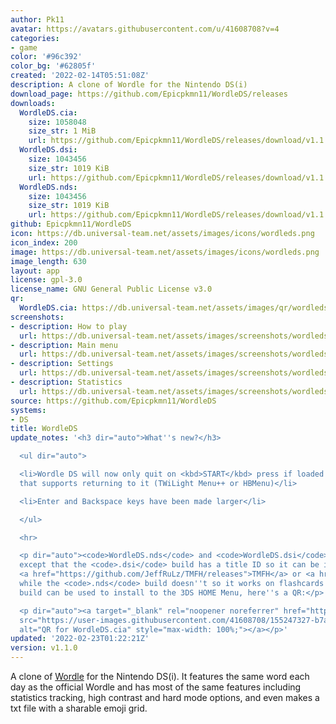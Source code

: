 ```yaml
---
author: Pk11
avatar: https://avatars.githubusercontent.com/u/41608708?v=4
categories:
- game
color: '#96c392'
color_bg: '#62805f'
created: '2022-02-14T05:51:08Z'
description: A clone of Wordle for the Nintendo DS(i)
download_page: https://github.com/Epicpkmn11/WordleDS/releases
downloads:
  WordleDS.cia:
    size: 1058048
    size_str: 1 MiB
    url: https://github.com/Epicpkmn11/WordleDS/releases/download/v1.1.0/WordleDS.cia
  WordleDS.dsi:
    size: 1043456
    size_str: 1019 KiB
    url: https://github.com/Epicpkmn11/WordleDS/releases/download/v1.1.0/WordleDS.dsi
  WordleDS.nds:
    size: 1043456
    size_str: 1019 KiB
    url: https://github.com/Epicpkmn11/WordleDS/releases/download/v1.1.0/WordleDS.nds
github: Epicpkmn11/WordleDS
icon: https://db.universal-team.net/assets/images/icons/wordleds.png
icon_index: 200
image: https://db.universal-team.net/assets/images/icons/wordleds.png
image_length: 630
layout: app
license: gpl-3.0
license_name: GNU General Public License v3.0
qr:
  WordleDS.cia: https://db.universal-team.net/assets/images/qr/wordleds-cia.png
screenshots:
- description: How to play
  url: https://db.universal-team.net/assets/images/screenshots/wordleds/how-to-play.png
- description: Main menu
  url: https://db.universal-team.net/assets/images/screenshots/wordleds/main-menu.png
- description: Settings
  url: https://db.universal-team.net/assets/images/screenshots/wordleds/settings.png
- description: Statistics
  url: https://db.universal-team.net/assets/images/screenshots/wordleds/statistics.png
source: https://github.com/Epicpkmn11/WordleDS
systems:
- DS
title: WordleDS
update_notes: '<h3 dir="auto">What''s new?</h3>

  <ul dir="auto">

  <li>Wordle DS will now only quit on <kbd>START</kbd> press if loaded from a menu
  that supports returning to it (TWiLight Menu++ or HBMenu)</li>

  <li>Enter and Backspace keys have been made larger</li>

  </ul>

  <hr>

  <p dir="auto"><code>WordleDS.nds</code> and <code>WordleDS.dsi</code> are identical
  except that the <code>.dsi</code> build has a title ID so it can be installed using
  <a href="https://github.com/JeffRuLz/TMFH/releases">TMFH</a> or <a href="https://github.com/Epicpkmn11/NTM/releases">NTM</a>
  while the <code>.nds</code> build doesn''t so it works on flashcards. The <code>.cia</code>
  build can be used to install to the 3DS HOME Menu, here''s a QR:</p>

  <p dir="auto"><a target="_blank" rel="noopener noreferrer" href="https://user-images.githubusercontent.com/41608708/155247327-b7a75e1d-59b2-4200-bbda-f3dab43946d0.png"><img
  src="https://user-images.githubusercontent.com/41608708/155247327-b7a75e1d-59b2-4200-bbda-f3dab43946d0.png"
  alt="QR for WordleDS.cia" style="max-width: 100%;"></a></p>'
updated: '2022-02-23T01:22:21Z'
version: v1.1.0
---
```

A clone of [Wordle](https://www.nytimes.com/games/wordle/index.html) for the Nintendo DS(i). It features the same word each day as the official Wordle and has most of the same features including statistics tracking, high contrast and hard mode options, and even makes a txt file with a sharable emoji grid.